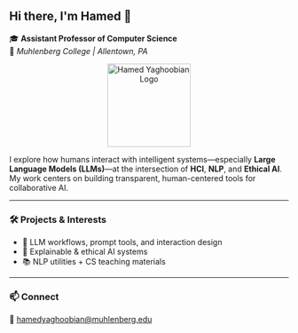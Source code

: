 

<!--
**hamedyaghoobian/hamedyaghoobian** is a ✨ _special_ ✨ repository because its `README.md` (this file) appears on your GitHub profile.

Here are some ideas to get you started:

- 🔭 I’m currently working on ...
- 🌱 I’m currently learning ...
- 👯 I’m looking to collaborate on ...
- 🤔 I’m looking for help with ...
- 💬 Ask me about ...
- 📫 How to reach me: ...
- 😄 Pronouns: ...
- ⚡ Fun fact: ...
-->

## Hi there, I'm Hamed 👋

🎓 **Assistant Professor of Computer Science**  
📍 *Muhlenberg College | Allentown, PA*


<p align="center">
  <a href="https://hamedyaghoobian.com/">
    <img src="https://hamedyaghoobian.com/wp-content/uploads/2024/03/Hamed-Yaghoobian-Logo-for-website.webp" alt="Hamed Yaghoobian Logo" width="150"/>
  </a>
</p>


I explore how humans interact with intelligent systems—especially **Large Language Models (LLMs)**—at the intersection of **HCI**, **NLP**, and **Ethical AI**. My work centers on building transparent, human-centered tools for collaborative AI.

---

### 🛠️ Projects & Interests
- 🤖 LLM workflows, prompt tools, and interaction design  
- 🧠 Explainable & ethical AI systems  
- 📚 NLP utilities + CS teaching materials  

---

### 📫 Connect
📧 hamedyaghoobian@muhlenberg.edu  

